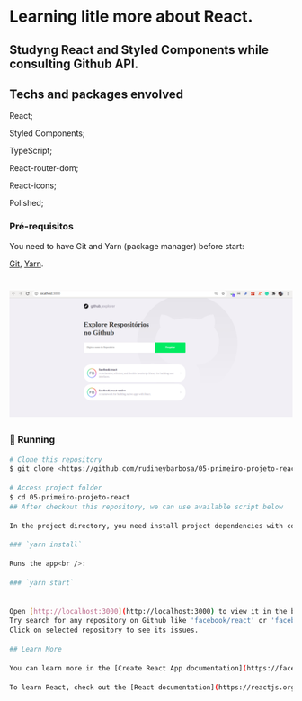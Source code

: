 # Learning litle more about React.

## Studyng React and Styled Components while consulting Github API.

## Techs and packages envolved
  React;  
  
  Styled Components;
  
  TypeScript;  
  
  React-router-dom;
  
  React-icons;
  
  Polished;
    

### Pré-requisitos

You need to have Git and Yarn (package manager) before start:

[Git](https://git-scm.com), [Yarn](https://classic.yarnpkg.com/en/docs/install).

<h1 align="center">
  <img alt="Dashboard" title="#dashboard" src="./app_screenshots/dashboard.png" />
</h1>

### 🎲 Running

```bash
# Clone this repository
$ git clone <https://github.com/rudineybarbosa/05-primeiro-projeto-react.git>

# Access project folder
$ cd 05-primeiro-projeto-react  
## After checkout this repository, we can use available script below

In the project directory, you need install project dependencies with command:

### `yarn install`

Runs the app<br />:

### `yarn start`


Open [http://localhost:3000](http://localhost:3000) to view it in the browser.
Try search for any repository on Github like 'facebook/react' or 'facebook/react-native'...
Click on selected repository to see its issues.

## Learn More

You can learn more in the [Create React App documentation](https://facebook.github.io/create-react-app/docs/getting-started).

To learn React, check out the [React documentation](https://reactjs.org/).
